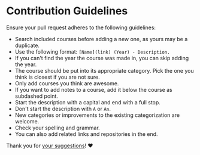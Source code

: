 # Contribution Guidelines

Ensure your pull request adheres to the following guidelines:

- Search included courses before adding a new one, as yours may be a duplicate.
- Use the following format: `[Name](link) (Year) - Description.`
- If you can't find the year the course was made in, you can skip adding the year.
- The course should be put into its appropriate category. Pick the one you think is closest if you are not sure.
- Only add courses you think are awesome.
- If you want to add notes to a course, add it below the course as subdashed point.
- Start the description with a capital and end with a full stop.
- Don't start the description with `A` or `An`.
- New categories or improvements to the existing categorization are welcome.
- Check your spelling and grammar.
- You can also add related links and repositories in the end.

Thank you for [your suggestions](../../edit/master/README.md)! ♥️
